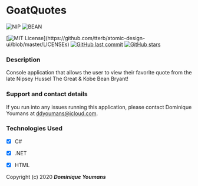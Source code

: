 # GoatQuotes
<!-- Nip & Kobe image -->
![NIP](https://media.giphy.com/media/1k2Tu9c5RlAHaa2sG9/giphy.gif)
![BEAN](https://media.giphy.com/media/eH5e8LXYBzKKI/giphy.gif)
<!-- badges -->
[![MIT License](https://img.shields.io/apm/l/atomic-design-ui.svg?)](https://github.com/tterb/atomic-design-ui/blob/master/LICENSEs)
[![GitHub last commit](https://img.shields.io/github/last-commit/google/skia.svg?style=flat)]()
[![GitHub stars](https://img.shields.io/github/stars/badges/shields.svg?style=social&label=Stars&style=plastic)]()
<!-- break -->
### Description

Console application that allows the user to view their favorite quote from the late Nipsey Hussel The Great & Kobe Bean Bryant!









### Support and contact details

If you run into any issues running this application, please contact Dominique Youmans at ddyoumans@icloud.com.

### Technologies Used

 - [x] C#
 - [x] .NET
 - [x] HTML



Copyright (c) 2020 **_Dominique Youmans_**
